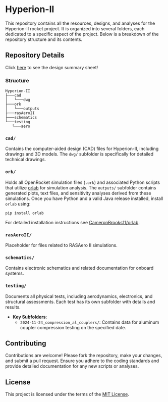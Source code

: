# Hyperion-II

This repository contains all the resources, designs, and analyses for the Hyperion-II rocket project. It is organized into several folders, each dedicated to a specific aspect of the project. Below is a breakdown of the repository structure and its contents.

## Repository Details

Click [here](DSS.md) to see the design summary sheet!

### Structure

```
Hyperion-II
├───cad
│   └───dwg
├───ork
│   └───outputs
├───rasAeroII
├───schematics
└───testing
   └───aero
```

### `cad/`

Contains the computer-aided design (CAD) files for Hyperion-II, including drawings and 3D models. The `dwg/` subfolder is specifically for detailed technical drawings.

### `ork/`

Holds all OpenRocket simulation files (`.ork`) and associated Python scripts that utilize [orlab](https://github.com/CameronBrooks11/orlab) for simulation analysis. The `outputs/` subfolder contains generated plots, text files, and sensitivity analyses derived from these simulations. Once you have Python and a valid Java release installed, install `orlab` using:

```
pip install orlab
```

For detailed installation instructions see [CameronBrooks11/orlab](https://github.com/CameronBrooks11/orlab).

### `rasAeroII/`

Placeholder for files related to RASAero II simulations.

### `schematics/`

Contains electronic schematics and related documentation for onboard systems.

### `testing/`

Documents all physical tests, including aerodynamics, electronics, and structural assessments. Each test has its own subfolder with details and results.

- **Key Subfolders**:
  - `2024-11-24_compression_al_couplers/`: Contains data for aluminum coupler compression testing on the specified date.

## Contributing

Contributions are welcome! Please fork the repository, make your changes, and submit a pull request. Ensure you adhere to the coding standards and provide detailed documentation for any new scripts or analyses.

## License

This project is licensed under the terms of the [MIT License](LICENSE).

